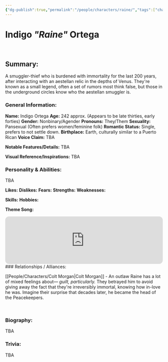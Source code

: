 ```yaml
---
{"dg-publish":true,"permalink":"/people/characters/raine/","tags":["characters"],"dgHomeLink":true,"dgShowLocalGraph":true,"dgShowFileTree":true}
---
```


# Indigo *"Raine"* Ortega
<br>

## Summary: 

A smuggler-thief who is burdened with immortality for the last 200 years, after interacting with an aestellan relic in the depths of Venus. They're known as a small legend, often a set of rumors most think false, but those in the underground circles know who the aestellan smuggler is.
<br>
### General Information:

**Name:** Indigo Ortega
**Age:** 242 approx. (Appears to be late thirties, early forties)
**Gender:** Nonbinary/Agender
**Pronouns:** They/Them
**Sexuality:** Pansexual (Often prefers women/feminine folk)
**Romantic Status:** Single, prefers to not settle down.
**Birthplace:** Earth, culturally similar to a Puerto Rican
**Voice Claim:** TBA

**Notable Features/Details:** TBA

**Visual Reference/Inspirations:** TBA
<br>

### Personality & Abilities:
TBA

**Likes:**
**Dislikes:**
**Fears:**
**Strengths:**
**Weaknesses:**

**Skills:**
**Hobbies:**

**Theme Song:** 
<iframe style="border-radius:12px" src="https://open.spotify.com/embed/track/7kOlqMHboyS604AmNVM4Zy?utm_source=generator" width="100%" height="152" frameBorder="0" allowfullscreen="" allow="autoplay; clipboard-write; encrypted-media; fullscreen; picture-in-picture" loading="lazy"></iframe>
<br>
### Relationships / Alliances:

[[People/Characters/Colt Morgan\|Colt Morgan]] - An outlaw Raine has a lot of mixed feelings about— *guilt, particularly.* They betrayed him to avoid giving away the fact that they're irreversibly immortal, knowing how in-love he was. Imagine their surprise that decades later, he became the head of the Peacekeepers.

<br>

### Biography: 

TBA
<br>

### Trivia: 

TBA

<br>



